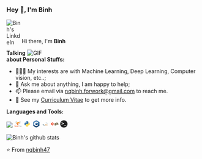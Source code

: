 ### Hey 👋, I'm Binh

<a href="https://www.linkedin.com/in/nqbinh/">
  <img align="left" alt="Binh's LinkdeIn" width="40px" src="https://img.icons8.com/plasticine/100/000000/linkedin.png" />
</a>

<br />
<br />

Hi there, I'm **Binh**

  <img align="right" width="450" alt="GIF" src="https://i.pinimg.com/originals/e4/26/70/e426702edf874b181aced1e2fa5c6cde.gif" />

**Talking about Personal Stuffs:**
- 👨🏽‍💻 My interests are with Machine Learning, Deep Learning, Computer vision, etc..;
- 💬 Ask me about anything, I am happy to help;
- 📫 Please email via nqbinh.forwork@gmail.com to reach me.
- 📝 See my [Curriculum Vitae](https://drive.google.com/file/d/10AF0p2oxsfknj65YNj0qY8XatAwzfkMdk/view?usp=sharing) to get more info.

**Languages and Tools:**  

<code><img height="20" src="https://pytorch.org/assets/images/pytorch-logo.png"></code>
<code><img height="20" src="https://raw.githubusercontent.com/github/explore/80688e429a7d4ef2fca1e82350fe8e3517d3494d/topics/tensorflow/tensorflow.png"></code>
<code><img height="20" src="https://raw.githubusercontent.com/github/explore/80688e429a7d4ef2fca1e82350fe8e3517d3494d/topics/python/python.png"></code>
<code><img height="20" src="https://raw.githubusercontent.com/github/explore/80688e429a7d4ef2fca1e82350fe8e3517d3494d/topics/cpp/cpp.png"></code>
<code><img height="20" src="https://raw.githubusercontent.com/github/explore/80688e429a7d4ef2fca1e82350fe8e3517d3494d/topics/mysql/mysql.png"></code>
<code><img height="20" src="https://raw.githubusercontent.com/github/explore/80688e429a7d4ef2fca1e82350fe8e3517d3494d/topics/git/git.png"></code>
<code><img height="20" src="https://raw.githubusercontent.com/github/explore/80688e429a7d4ef2fca1e82350fe8e3517d3494d/topics/terminal/terminal.png"></code>


![Binh's github stats](https://github-readme-stats.vercel.app/api?username=nqbinh47&show_icons=true&hide_border=true)

⭐️ From [nqbinh47](https://github.com/nqbinh47)
